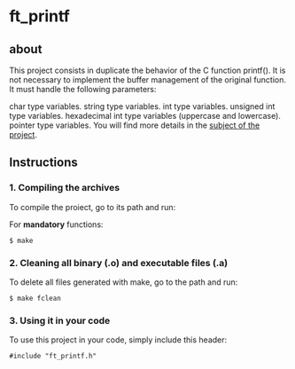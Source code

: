 # ft_printf

## about

This project consists in duplicate the behavior of the C function printf(). It is not necessary to implement the buffer management of the original function. It must handle the following parameters:

char type variables.
string type variables.
int type variables.
unsigned int type variables.
hexadecimal int type variables (uppercase and lowercase).
pointer type variables.
You will find more details in the [subject of the project]("https://github.com/Droied4/printf/blob/master/es.subject.pdf").

## Instructions

### 1. Compiling the archives

To compile the proiect, go to its path and run:

For __mandatory__ functions:
```
$ make
```
### 2. Cleaning all binary (.o) and executable files (.a)

To delete all files generated with make, go to the path and run:
```
$ make fclean
```

### 3. Using it in your code

To use this project in your code, simply include this header:
```
#include "ft_printf.h"
```

